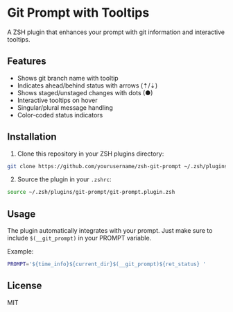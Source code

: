 # Git Prompt with Tooltips

A ZSH plugin that enhances your prompt with git information and interactive tooltips.

## Features

- Shows git branch name with tooltip
- Indicates ahead/behind status with arrows (⇡/⇣)
- Shows staged/unstaged changes with dots (●)
- Interactive tooltips on hover
- Singular/plural message handling
- Color-coded status indicators

## Installation

1. Clone this repository in your ZSH plugins directory:
```bash
git clone https://github.com/yourusername/zsh-git-prompt ~/.zsh/plugins/git-prompt
```

2. Source the plugin in your `.zshrc`:
```bash
source ~/.zsh/plugins/git-prompt/git-prompt.plugin.zsh
```

## Usage

The plugin automatically integrates with your prompt. Just make sure to include `$(__git_prompt)` in your PROMPT variable.

Example:
```bash
PROMPT='${time_info}${current_dir}$(__git_prompt)${ret_status} '
```

## License

MIT

